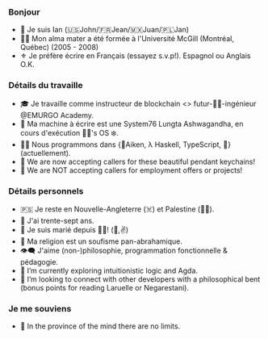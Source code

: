 ### Bonjour
- 👋 Je suis Ian (🇺🇸John/🇫🇷Jean/🇲🇽Juan/🇵🇱Jan)
- 👨‍🎓 Mon alma mater a été formée à l'Université McGill (Montréal, Québec) (2005 - 2008)
- ⚜️ Je préfère écrire en Français (essayez s.v.p!). Espagnol ou Anglais O.K.

### Détails du travaille
- 🎓 Je travaille comme instructeur de blockchain <> futur-👨‍🏭-ingénieur @EMURGO Academy.
- 🦄 Ma machine à écrire est une System76 Lungta Ashwagandha, en cours d'exécution 🎅🏿's OS ❄️.
- 👨‍💻 Nous programmons dans {🌳Aiken, λ Haskell, TypeScript, 🐍} (actuellement).
- 📿 We are now accepting callers for these beautiful pendant keychains!
- 📵 We are NOT accepting callers for employment offers or projects!

### Détails personnels
- 🇵🇸 Je reste en Nouvelle-Angleterre (☠️) et Palestine (🐦‍🔥).
- 🏇 J'ai trente-sept ans.
- 👫 Je suis marié depuis 📯🌞! (🤟,✌️)
- 📿 Ma religion est un soufisme pan-abrahamique.
- 👁️‍🗨️ J'aime (non-)philosophie, programmation fonctionnelle & pédagogie. 
- 🌱 I’m currently exploring intuitionistic logic and Agda.
- 💞️ I’m looking to connect with other developers with a philosophical bent (bonus points for reading Laruelle or Negarestani).

### Je me souviens
- 🐬 In the province of the mind there are no limits.


<!-- -
iburzynski/iburzynski is a ✨ special ✨ repository because its `README.md` (this file) appears on your GitHub profile.
You can click the Preview link to take a look at your changes.
--->
